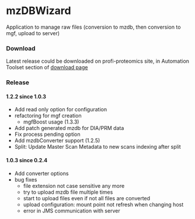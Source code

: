 # mzDBWizard
Application to manage raw files (conversion to mzdb, then conversion to mgf, upload to server)

### Download
Latest release could be downloaded on profi-proteomics site, in Automation Toolset section of [download page](https://www.profiproteomics.fr/proline/proline-downloads/)


### Release

#### 1.2.2 since 1.0.3

* Add read only option for configuration
* refactoring for mgf creation
  * mgfBoost usage (1.3.3)
* Add patch generated mzdb for DIA/PRM data
* Fix process pending option
* Add mzdbConverter support (1.2.5)
* Split: Update Master Scan Metadata to new scans indexing after split


#### 1.0.3 since 0.2.4

* Add converter options 
* bug fixes
  * file extension not case sensitive any more
  * try to upload mzdb file multiple times
  * start to upload files even if not all files are converted
  * upload configuration:  mount point not refresh when changing host
  * error in JMS communication with server
  
